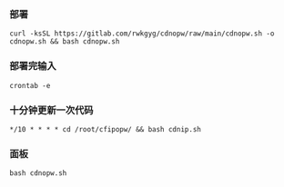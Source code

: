 ### 部署
```
curl -ksSL https://gitlab.com/rwkgyg/cdnopw/raw/main/cdnopw.sh -o cdnopw.sh && bash cdnopw.sh
```
### 部署完输入
```
crontab -e
```
### 十分钟更新一次代码
```
*/10 * * * * cd /root/cfipopw/ && bash cdnip.sh
```
### 面板
```
bash cdnopw.sh
```
